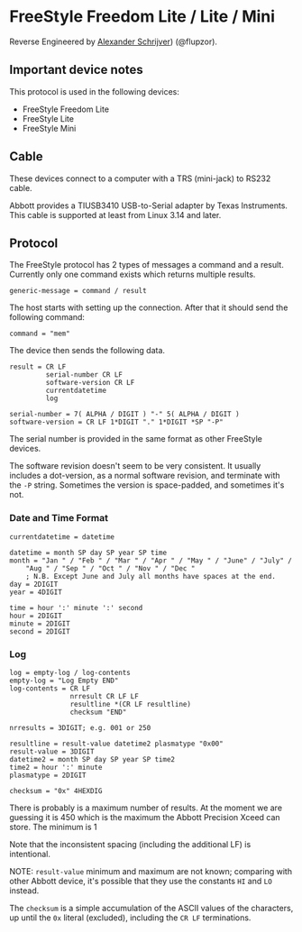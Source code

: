 # FreeStyle Freedom Lite / Lite / Mini

Reverse Engineered by [Alexander
Schrijver](http://www.flupzor.nl/protocol.html)) (@flupzor).

## Important device notes

This protocol is used in the following devices:

 * FreeStyle Freedom Lite
 * FreeStyle Lite
 * FreeStyle Mini

## Cable

These devices connect to a computer with a TRS (mini-jack) to RS232 cable.

Abbott provides a TIUSB3410 USB-to-Serial adapter by Texas Instruments. This
cable is supported at least from Linux 3.14 and later.

## Protocol

The FreeStyle protocol has 2 types of messages a command and a result. Currently
only one command exists which returns multiple results.

    generic-message = command / result

The host starts with setting up the connection. After that it should send the
following command:

    command = "mem"

The device then sends the following data.

    result = CR LF
             serial-number CR LF
             software-version CR LF
             currentdatetime
             log

    serial-number = 7( ALPHA / DIGIT ) "-" 5( ALPHA / DIGIT )
    software-version = CR LF 1*DIGIT "." 1*DIGIT *SP "-P"

The serial number is provided in the same format as other FreeStyle devices.

The software revision doesn't seem to be very consistent. It usually includes a
dot-version, as a normal software revision, and terminate with the `-P`
string. Sometimes the version is space-padded, and sometimes it's not.

### Date and Time Format

    currentdatetime = datetime

    datetime = month SP day SP year SP time
    month = "Jan " / "Feb " / "Mar " / "Apr " / "May " / "June" / "July" /
        "Aug " / "Sep " / "Oct " / "Nov " / "Dec "
        ; N.B. Except June and July all months have spaces at the end.
    day = 2DIGIT
    year = 4DIGIT

    time = hour ':' minute ':' second
    hour = 2DIGIT
    minute = 2DIGIT
    second = 2DIGIT

### Log

    log = empty-log / log-contents
    empty-log = "Log Empty END"
    log-contents = CR LF
                   nrresult CR LF LF
                   resultline *(CR LF resultline)
                   checksum "END"

    nrresults = 3DIGIT; e.g. 001 or 250

    resultline = result-value datetime2 plasmatype "0x00"
    result-value = 3DIGIT
    datetime2 = month SP day SP year SP time2
    time2 = hour ':' minute
    plasmatype = 2DIGIT

    checksum = "0x" 4HEXDIG

There is probably is a maximum number of results. At the moment we are guessing
it is 450 which is the maximum the Abbott Precision Xceed can store. The minimum
is 1

Note that the inconsistent spacing (including the additional LF) is intentional.

NOTE: `result-value` minimum and maximum are not known; comparing with other
Abbott device, it's possible that they use the constants `HI` and `LO` instead.

The `checksum` is a simple accumulation of the ASCII values of the characters,
up until the `0x` literal (excluded), including the `CR LF` terminations.

